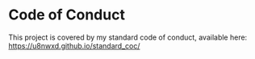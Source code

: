 Code of Conduct
===============

This project is covered by my standard code of conduct, available here:
https://u8nwxd.github.io/standard_coc/
